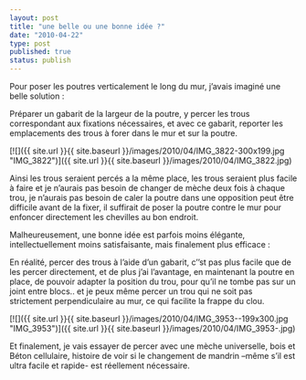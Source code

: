 ```yaml
---
layout: post
title: "une belle ou une bonne idée ?"
date: "2010-04-22"
type: post
published: true
status: publish
---
```


Pour poser les poutres verticalement le long du mur, j’avais imaginé une belle solution :

Préparer un gabarit de la largeur de la poutre, y percer les trous correspondant aux fixations nécessaires, et avec ce gabarit, reporter les emplacements des trous à forer dans le mur et sur la poutre.

[![]({{ site.url }}{{ site.baseurl }}/images/2010/04/IMG_3822-300x199.jpg "IMG_3822")]({{ site.url }}{{ site.baseurl }}/images/2010/04/IMG_3822.jpg)

Ainsi les trous seraient percés a la même place, les trous seraient plus facile à faire et je n’aurais pas besoin de changer de mèche deux fois à chaque trou, je n’aurais pas besoin de caler la poutre dans une opposition peut être difficile avant de la fixer, il suffirait de poser la poutre contre le mur pour enfoncer directement les chevilles au bon endroit.

Malheureusement, une bonne idée est parfois moins élégante, intellectuellement moins satisfaisante, mais finalement plus efficace :

En réalité, percer des trous à l’aide d’un gabarit, c’’st pas plus facile que de les percer directement, et de plus j’ai l’avantage, en maintenant la poutre en place, de pouvoir adapter la position du trou, pour qu’il ne tombe pas sur un joint entre blocs.. et je peux même percer un trou qui ne soit pas strictement perpendiculaire au mur, ce qui facilite la frappe du clou.

[![]({{ site.url }}{{ site.baseurl }}/images/2010/04/IMG_3953--199x300.jpg "IMG_3953")]({{ site.url }}{{ site.baseurl }}/images/2010/04/IMG_3953-.jpg)

Et finalement, je vais essayer de percer avec une mèche universelle, bois et Béton cellulaire, histoire de voir si le changement de mandrin –même s’il est ultra facile et rapide- est réellement nécessaire.
